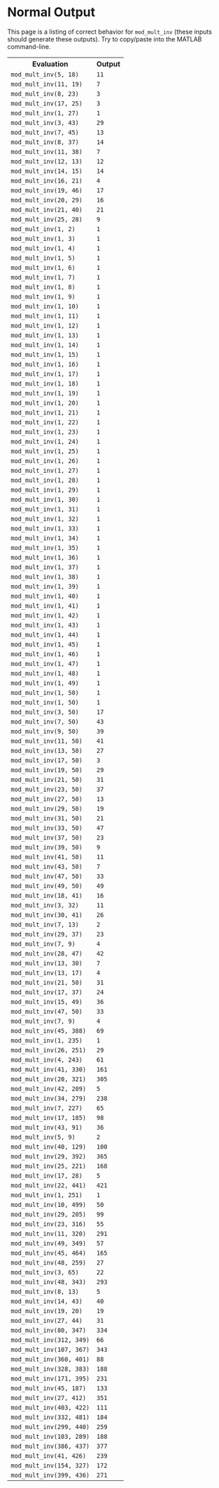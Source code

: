 
# Normal Output

This page is a listing of correct behavior for `mod_mult_inv` (these inputs should generate these outputs). Try to copy/paste into the MATLAB command-line.

<table><tr><th>Evaluation</th><th>Output</th></tr><tr><td><code>mod_mult_inv(5,&nbsp;18)</code></td><td><code>11</code></td></tr><tr><td><code>mod_mult_inv(11,&nbsp;19)</code></td><td><code>7</code></td></tr><tr><td><code>mod_mult_inv(8,&nbsp;23)</code></td><td><code>3</code></td></tr><tr><td><code>mod_mult_inv(17,&nbsp;25)</code></td><td><code>3</code></td></tr><tr><td><code>mod_mult_inv(1,&nbsp;27)</code></td><td><code>1</code></td></tr><tr><td><code>mod_mult_inv(3,&nbsp;43)</code></td><td><code>29</code></td></tr><tr><td><code>mod_mult_inv(7,&nbsp;45)</code></td><td><code>13</code></td></tr><tr><td><code>mod_mult_inv(8,&nbsp;37)</code></td><td><code>14</code></td></tr><tr><td><code>mod_mult_inv(11,&nbsp;38)</code></td><td><code>7</code></td></tr><tr><td><code>mod_mult_inv(12,&nbsp;13)</code></td><td><code>12</code></td></tr><tr><td><code>mod_mult_inv(14,&nbsp;15)</code></td><td><code>14</code></td></tr><tr><td><code>mod_mult_inv(16,&nbsp;21)</code></td><td><code>4</code></td></tr><tr><td><code>mod_mult_inv(19,&nbsp;46)</code></td><td><code>17</code></td></tr><tr><td><code>mod_mult_inv(20,&nbsp;29)</code></td><td><code>16</code></td></tr><tr><td><code>mod_mult_inv(21,&nbsp;40)</code></td><td><code>21</code></td></tr><tr><td><code>mod_mult_inv(25,&nbsp;28)</code></td><td><code>9</code></td></tr><tr><td><code>mod_mult_inv(1,&nbsp;2)</code></td><td><code>1</code></td></tr><tr><td><code>mod_mult_inv(1,&nbsp;3)</code></td><td><code>1</code></td></tr><tr><td><code>mod_mult_inv(1,&nbsp;4)</code></td><td><code>1</code></td></tr><tr><td><code>mod_mult_inv(1,&nbsp;5)</code></td><td><code>1</code></td></tr><tr><td><code>mod_mult_inv(1,&nbsp;6)</code></td><td><code>1</code></td></tr><tr><td><code>mod_mult_inv(1,&nbsp;7)</code></td><td><code>1</code></td></tr><tr><td><code>mod_mult_inv(1,&nbsp;8)</code></td><td><code>1</code></td></tr><tr><td><code>mod_mult_inv(1,&nbsp;9)</code></td><td><code>1</code></td></tr><tr><td><code>mod_mult_inv(1,&nbsp;10)</code></td><td><code>1</code></td></tr><tr><td><code>mod_mult_inv(1,&nbsp;11)</code></td><td><code>1</code></td></tr><tr><td><code>mod_mult_inv(1,&nbsp;12)</code></td><td><code>1</code></td></tr><tr><td><code>mod_mult_inv(1,&nbsp;13)</code></td><td><code>1</code></td></tr><tr><td><code>mod_mult_inv(1,&nbsp;14)</code></td><td><code>1</code></td></tr><tr><td><code>mod_mult_inv(1,&nbsp;15)</code></td><td><code>1</code></td></tr><tr><td><code>mod_mult_inv(1,&nbsp;16)</code></td><td><code>1</code></td></tr><tr><td><code>mod_mult_inv(1,&nbsp;17)</code></td><td><code>1</code></td></tr><tr><td><code>mod_mult_inv(1,&nbsp;18)</code></td><td><code>1</code></td></tr><tr><td><code>mod_mult_inv(1,&nbsp;19)</code></td><td><code>1</code></td></tr><tr><td><code>mod_mult_inv(1,&nbsp;20)</code></td><td><code>1</code></td></tr><tr><td><code>mod_mult_inv(1,&nbsp;21)</code></td><td><code>1</code></td></tr><tr><td><code>mod_mult_inv(1,&nbsp;22)</code></td><td><code>1</code></td></tr><tr><td><code>mod_mult_inv(1,&nbsp;23)</code></td><td><code>1</code></td></tr><tr><td><code>mod_mult_inv(1,&nbsp;24)</code></td><td><code>1</code></td></tr><tr><td><code>mod_mult_inv(1,&nbsp;25)</code></td><td><code>1</code></td></tr><tr><td><code>mod_mult_inv(1,&nbsp;26)</code></td><td><code>1</code></td></tr><tr><td><code>mod_mult_inv(1,&nbsp;27)</code></td><td><code>1</code></td></tr><tr><td><code>mod_mult_inv(1,&nbsp;28)</code></td><td><code>1</code></td></tr><tr><td><code>mod_mult_inv(1,&nbsp;29)</code></td><td><code>1</code></td></tr><tr><td><code>mod_mult_inv(1,&nbsp;30)</code></td><td><code>1</code></td></tr><tr><td><code>mod_mult_inv(1,&nbsp;31)</code></td><td><code>1</code></td></tr><tr><td><code>mod_mult_inv(1,&nbsp;32)</code></td><td><code>1</code></td></tr><tr><td><code>mod_mult_inv(1,&nbsp;33)</code></td><td><code>1</code></td></tr><tr><td><code>mod_mult_inv(1,&nbsp;34)</code></td><td><code>1</code></td></tr><tr><td><code>mod_mult_inv(1,&nbsp;35)</code></td><td><code>1</code></td></tr><tr><td><code>mod_mult_inv(1,&nbsp;36)</code></td><td><code>1</code></td></tr><tr><td><code>mod_mult_inv(1,&nbsp;37)</code></td><td><code>1</code></td></tr><tr><td><code>mod_mult_inv(1,&nbsp;38)</code></td><td><code>1</code></td></tr><tr><td><code>mod_mult_inv(1,&nbsp;39)</code></td><td><code>1</code></td></tr><tr><td><code>mod_mult_inv(1,&nbsp;40)</code></td><td><code>1</code></td></tr><tr><td><code>mod_mult_inv(1,&nbsp;41)</code></td><td><code>1</code></td></tr><tr><td><code>mod_mult_inv(1,&nbsp;42)</code></td><td><code>1</code></td></tr><tr><td><code>mod_mult_inv(1,&nbsp;43)</code></td><td><code>1</code></td></tr><tr><td><code>mod_mult_inv(1,&nbsp;44)</code></td><td><code>1</code></td></tr><tr><td><code>mod_mult_inv(1,&nbsp;45)</code></td><td><code>1</code></td></tr><tr><td><code>mod_mult_inv(1,&nbsp;46)</code></td><td><code>1</code></td></tr><tr><td><code>mod_mult_inv(1,&nbsp;47)</code></td><td><code>1</code></td></tr><tr><td><code>mod_mult_inv(1,&nbsp;48)</code></td><td><code>1</code></td></tr><tr><td><code>mod_mult_inv(1,&nbsp;49)</code></td><td><code>1</code></td></tr><tr><td><code>mod_mult_inv(1,&nbsp;50)</code></td><td><code>1</code></td></tr><tr><td><code>mod_mult_inv(1,&nbsp;50)</code></td><td><code>1</code></td></tr><tr><td><code>mod_mult_inv(3,&nbsp;50)</code></td><td><code>17</code></td></tr><tr><td><code>mod_mult_inv(7,&nbsp;50)</code></td><td><code>43</code></td></tr><tr><td><code>mod_mult_inv(9,&nbsp;50)</code></td><td><code>39</code></td></tr><tr><td><code>mod_mult_inv(11,&nbsp;50)</code></td><td><code>41</code></td></tr><tr><td><code>mod_mult_inv(13,&nbsp;50)</code></td><td><code>27</code></td></tr><tr><td><code>mod_mult_inv(17,&nbsp;50)</code></td><td><code>3</code></td></tr><tr><td><code>mod_mult_inv(19,&nbsp;50)</code></td><td><code>29</code></td></tr><tr><td><code>mod_mult_inv(21,&nbsp;50)</code></td><td><code>31</code></td></tr><tr><td><code>mod_mult_inv(23,&nbsp;50)</code></td><td><code>37</code></td></tr><tr><td><code>mod_mult_inv(27,&nbsp;50)</code></td><td><code>13</code></td></tr><tr><td><code>mod_mult_inv(29,&nbsp;50)</code></td><td><code>19</code></td></tr><tr><td><code>mod_mult_inv(31,&nbsp;50)</code></td><td><code>21</code></td></tr><tr><td><code>mod_mult_inv(33,&nbsp;50)</code></td><td><code>47</code></td></tr><tr><td><code>mod_mult_inv(37,&nbsp;50)</code></td><td><code>23</code></td></tr><tr><td><code>mod_mult_inv(39,&nbsp;50)</code></td><td><code>9</code></td></tr><tr><td><code>mod_mult_inv(41,&nbsp;50)</code></td><td><code>11</code></td></tr><tr><td><code>mod_mult_inv(43,&nbsp;50)</code></td><td><code>7</code></td></tr><tr><td><code>mod_mult_inv(47,&nbsp;50)</code></td><td><code>33</code></td></tr><tr><td><code>mod_mult_inv(49,&nbsp;50)</code></td><td><code>49</code></td></tr><tr><td><code>mod_mult_inv(18,&nbsp;41)</code></td><td><code>16</code></td></tr><tr><td><code>mod_mult_inv(3,&nbsp;32)</code></td><td><code>11</code></td></tr><tr><td><code>mod_mult_inv(30,&nbsp;41)</code></td><td><code>26</code></td></tr><tr><td><code>mod_mult_inv(7,&nbsp;13)</code></td><td><code>2</code></td></tr><tr><td><code>mod_mult_inv(29,&nbsp;37)</code></td><td><code>23</code></td></tr><tr><td><code>mod_mult_inv(7,&nbsp;9)</code></td><td><code>4</code></td></tr><tr><td><code>mod_mult_inv(28,&nbsp;47)</code></td><td><code>42</code></td></tr><tr><td><code>mod_mult_inv(13,&nbsp;30)</code></td><td><code>7</code></td></tr><tr><td><code>mod_mult_inv(13,&nbsp;17)</code></td><td><code>4</code></td></tr><tr><td><code>mod_mult_inv(21,&nbsp;50)</code></td><td><code>31</code></td></tr><tr><td><code>mod_mult_inv(17,&nbsp;37)</code></td><td><code>24</code></td></tr><tr><td><code>mod_mult_inv(15,&nbsp;49)</code></td><td><code>36</code></td></tr><tr><td><code>mod_mult_inv(47,&nbsp;50)</code></td><td><code>33</code></td></tr><tr><td><code>mod_mult_inv(7,&nbsp;9)</code></td><td><code>4</code></td></tr><tr><td><code>mod_mult_inv(45,&nbsp;388)</code></td><td><code>69</code></td></tr><tr><td><code>mod_mult_inv(1,&nbsp;235)</code></td><td><code>1</code></td></tr><tr><td><code>mod_mult_inv(26,&nbsp;251)</code></td><td><code>29</code></td></tr><tr><td><code>mod_mult_inv(4,&nbsp;243)</code></td><td><code>61</code></td></tr><tr><td><code>mod_mult_inv(41,&nbsp;330)</code></td><td><code>161</code></td></tr><tr><td><code>mod_mult_inv(20,&nbsp;321)</code></td><td><code>305</code></td></tr><tr><td><code>mod_mult_inv(42,&nbsp;209)</code></td><td><code>5</code></td></tr><tr><td><code>mod_mult_inv(34,&nbsp;279)</code></td><td><code>238</code></td></tr><tr><td><code>mod_mult_inv(7,&nbsp;227)</code></td><td><code>65</code></td></tr><tr><td><code>mod_mult_inv(17,&nbsp;185)</code></td><td><code>98</code></td></tr><tr><td><code>mod_mult_inv(43,&nbsp;91)</code></td><td><code>36</code></td></tr><tr><td><code>mod_mult_inv(5,&nbsp;9)</code></td><td><code>2</code></td></tr><tr><td><code>mod_mult_inv(40,&nbsp;129)</code></td><td><code>100</code></td></tr><tr><td><code>mod_mult_inv(29,&nbsp;392)</code></td><td><code>365</code></td></tr><tr><td><code>mod_mult_inv(25,&nbsp;221)</code></td><td><code>168</code></td></tr><tr><td><code>mod_mult_inv(17,&nbsp;28)</code></td><td><code>5</code></td></tr><tr><td><code>mod_mult_inv(22,&nbsp;441)</code></td><td><code>421</code></td></tr><tr><td><code>mod_mult_inv(1,&nbsp;251)</code></td><td><code>1</code></td></tr><tr><td><code>mod_mult_inv(10,&nbsp;499)</code></td><td><code>50</code></td></tr><tr><td><code>mod_mult_inv(29,&nbsp;205)</code></td><td><code>99</code></td></tr><tr><td><code>mod_mult_inv(23,&nbsp;316)</code></td><td><code>55</code></td></tr><tr><td><code>mod_mult_inv(11,&nbsp;320)</code></td><td><code>291</code></td></tr><tr><td><code>mod_mult_inv(49,&nbsp;349)</code></td><td><code>57</code></td></tr><tr><td><code>mod_mult_inv(45,&nbsp;464)</code></td><td><code>165</code></td></tr><tr><td><code>mod_mult_inv(48,&nbsp;259)</code></td><td><code>27</code></td></tr><tr><td><code>mod_mult_inv(3,&nbsp;65)</code></td><td><code>22</code></td></tr><tr><td><code>mod_mult_inv(48,&nbsp;343)</code></td><td><code>293</code></td></tr><tr><td><code>mod_mult_inv(8,&nbsp;13)</code></td><td><code>5</code></td></tr><tr><td><code>mod_mult_inv(14,&nbsp;43)</code></td><td><code>40</code></td></tr><tr><td><code>mod_mult_inv(19,&nbsp;20)</code></td><td><code>19</code></td></tr><tr><td><code>mod_mult_inv(27,&nbsp;44)</code></td><td><code>31</code></td></tr><tr><td><code>mod_mult_inv(80,&nbsp;347)</code></td><td><code>334</code></td></tr><tr><td><code>mod_mult_inv(312,&nbsp;349)</code></td><td><code>66</code></td></tr><tr><td><code>mod_mult_inv(107,&nbsp;367)</code></td><td><code>343</code></td></tr><tr><td><code>mod_mult_inv(360,&nbsp;401)</code></td><td><code>88</code></td></tr><tr><td><code>mod_mult_inv(328,&nbsp;383)</code></td><td><code>188</code></td></tr><tr><td><code>mod_mult_inv(171,&nbsp;395)</code></td><td><code>231</code></td></tr><tr><td><code>mod_mult_inv(45,&nbsp;187)</code></td><td><code>133</code></td></tr><tr><td><code>mod_mult_inv(27,&nbsp;412)</code></td><td><code>351</code></td></tr><tr><td><code>mod_mult_inv(403,&nbsp;422)</code></td><td><code>111</code></td></tr><tr><td><code>mod_mult_inv(332,&nbsp;481)</code></td><td><code>184</code></td></tr><tr><td><code>mod_mult_inv(299,&nbsp;440)</code></td><td><code>259</code></td></tr><tr><td><code>mod_mult_inv(103,&nbsp;289)</code></td><td><code>188</code></td></tr><tr><td><code>mod_mult_inv(386,&nbsp;437)</code></td><td><code>377</code></td></tr><tr><td><code>mod_mult_inv(41,&nbsp;426)</code></td><td><code>239</code></td></tr><tr><td><code>mod_mult_inv(154,&nbsp;327)</code></td><td><code>172</code></td></tr><tr><td><code>mod_mult_inv(399,&nbsp;436)</code></td><td><code>271</code></td></tr></table>
